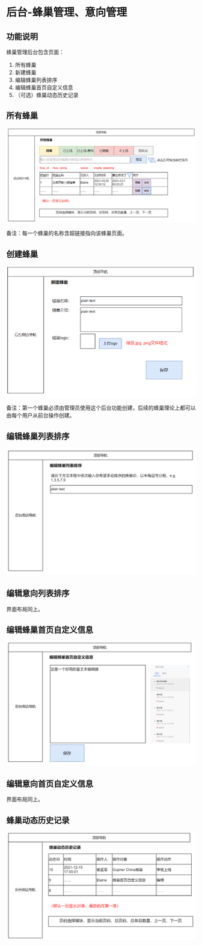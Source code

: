 # 后台-蜂巢管理、意向管理

## 功能说明

蜂巢管理后台包含页面：

1. 所有蜂巢
2. 新建蜂巢
3. 编辑蜂巢列表排序
4. 编辑蜂巢首页自定义信息
5. （可选）蜂巢动态历史记录

## 所有蜂巢

![](../4/manage-all-hives.png)

备注：每一个蜂巢的名称含超链接指向该蜂巢页面。

## 创建蜂巢

![](../4/manage-new-hive.png)

备注：第一个蜂巢必须由管理员使用这个后台功能创建，后续的蜂巢理论上都可以由每个用户从前台操作创建。

## 编辑蜂巢列表排序

![](../4/manage-hives-order.png)

## 编辑意向列表排序

界面布局同上。

## 编辑蜂巢首页自定义信息

![](../4/manage-hive-hints.png)

## 编辑意向首页自定义信息

界面布局同上。

## 蜂巢动态历史记录

![](../4/manage-hive-activities.png)

